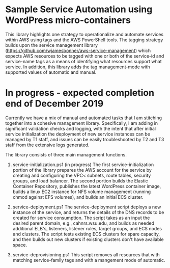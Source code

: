 # Sample Service Automation using WordPress micro-containers

This library highlights one strategy to operationalize and automate services within AWS using tags and the AWS PowerShell tools.  The tagging strategy builds upon the  service management library (https://github.com/wjamesbonner/aws-service-management) which expects AWS resources to be tagged with one or both of the service-id and service-name tags as a means of identifying what resources support what service.  In addition, this library adds the tag management-mode with supported values of automatic and manual.

# In progress - expected completion end of December 2019
Currently we have a mix of manual and automated tasks that I am stitching together into a cohesive management library.  Specifically, I am adding in significant validation checks and logging, with the intent that after initial service initialization the deployment of new service instances can be managed by T1 staff, and issues can be easily troubleshooted by T2 and T3 staff from the extensive logs generated.

The library consists of three main management functions.

 1. service-initialization.ps1 (in progress)
The first service-initialization portion of the library prepares the AWS account for the service by creating and configuring the VPC< subnets, route tables, security groups, and load balancer.  The second portion builds the Elastic Container Repository, publishes the latest WordPress container image, builds a linux EC2 instance for NFS volume management (running chmod against EFS volumes), and builds an initial ECS cluster.
 
 2. service-deployment.ps1
The service-deployment script deploys a new instance of the service, and returns the details of the DNS records to be created for service consumption.  The script takes as an input the desired parent domain, e.g., cahnrs.wsu.edu, and builds as needed additional ELB's, listeners, listener rules, target groups, and ECS nodes and clusters.  The script tests existing ECS clusters for spare capacity, and then builds out new clusters if existing clusters don't have available space.
 
 3. service-deprovisioning.ps1
 This script removes all resources that with matching service-family tags and with a mangement mode of automatic.
